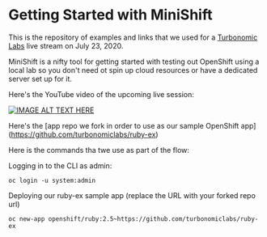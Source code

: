 # **Getting Started with MiniShift** 
This is the repository of examples and links that we used for a [Turbonomic Labs](https://turbonomic.com/labs) live stream on July 23, 2020.

MiniShift is a nifty tool for getting started with testing out OpenShift using a local lab so you don't need ot spin up cloud resources or have a dedicated server set up for it.

Here's the YouTube video of the upcoming live session:

[![IMAGE ALT TEXT HERE](https://img.youtube.com/vi/2ho_Uyh7lnY/0.jpg)](https://www.youtube.com/embed/2ho_Uyh7lnY)


Here's the [app repo we fork in order to use as our sample OpenShift app] (https://github.com/turbonomiclabs/ruby-ex)

Here is the commands tha twe use as part of the flow:

Logging in to the CLI as admin:
```
oc login -u system:admin
```

Deploying our ruby-ex sample app (replace the URL with your forked repo url)
```
oc new-app openshift/ruby:2.5~https://github.com/turbonomiclabs/ruby-ex
```